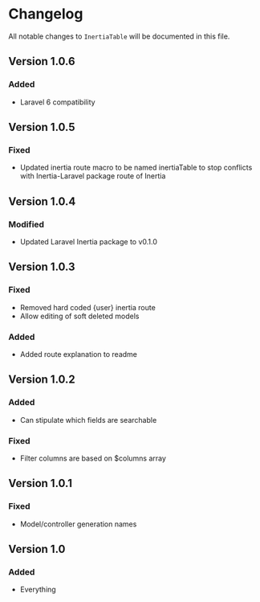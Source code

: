 # Changelog

All notable changes to `InertiaTable` will be documented in this file.

## Version 1.0.6

### Added
- Laravel 6 compatibility

## Version 1.0.5

### Fixed
- Updated inertia route macro to be named inertiaTable to stop conflicts with Inertia-Laravel package route of Inertia

## Version 1.0.4

### Modified
- Updated Laravel Inertia package to v0.1.0

## Version 1.0.3

### Fixed
- Removed hard coded {user} inertia route
- Allow editing of soft deleted models

### Added
- Added route explanation to readme

## Version 1.0.2

### Added
- Can stipulate which fields are searchable

### Fixed
- Filter columns are based on $columns array

## Version 1.0.1

### Fixed
- Model/controller generation names


## Version 1.0

### Added
- Everything
